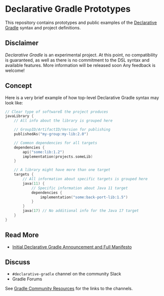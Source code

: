 # Declarative Gradle Prototypes

This repository contains prototypes and public examples
of the [Declarative Gradle](https://blog.gradle.org/declarative-gradle)
syntax and project definitions.

## Disclaimer

_Declarative Gradle_ is an experimental project.
At this point, no compatibility is guaranteed,
as well as there is no commitment to the DSL syntax
and available features.
More information will be released soon
Any feedback is welcome!

<!-- TODO: Add project manifesto -->

## Concept

Here is a very brief example of how top-level Declarative Gradle syntax may look like:

```kotlin
// Clear type of softwareß the project produces
javaLibrary {
    // All info about the library is grouped here

    // GroupID/ArtifactID/Version for publishing
    publishedAs("my-group:my-lib:2.0")

    // Common dependencies for all targets
    dependencies {
        api("some:lib:1.2")
        implementation(projects.someLib)
    }

    // A library might have more than one target
    targets {
        // All information about specific targets is grouped here
        java(11) {
            // Specific information about Java 11 target
            dependencies {
                implementation("some:back-port-lib:1.5")
            }
        }
        java(17) // No additional info for the Java 17 target
    }
}
```

## Read More

- [Initial Declarative Gradle Announcement and Full Manifesto](https://blog.gradle.org/declarative-gradle)

## Discuss

- `#declarative-gradle` channel on the community Slack
- Gradle Forums

See [Gradle Community Resources](https://gradle.org/resources/) for the links to the channels.
